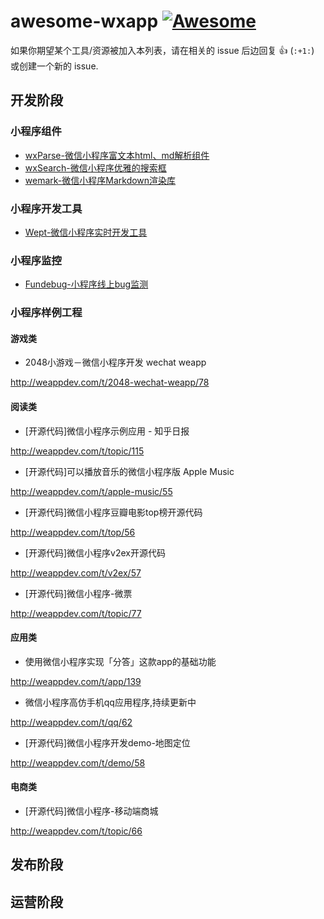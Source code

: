 # awesome-wxapp [![Awesome](https://cdn.rawgit.com/sindresorhus/awesome/d7305f38d29fed78fa85652e3a63e154dd8e8829/media/badge.svg)](https://github.com/sindresorhus/awesome)

如果你期望某个工具/资源被加入本列表，请在相关的 issue 后边回复 :+1: (`:+1:`) 或创建一个新的 issue.

## 开发阶段

### 小程序组件
* [wxParse-微信小程序富文本html、md解析组件](https://github.com/icindy/wxParse)
* [wxSearch-微信小程序优雅的搜索框](https://github.com/icindy/wxSearch)
* [wemark-微信小程序Markdown渲染库](https://github.com/TooBug/wemark)

### 小程序开发工具
* [Wept-微信小程序实时开发工具](https://github.com/chemzqm/wept)

### 小程序监控
* [Fundebug-小程序线上bug监测](https://docs.fundebug.com/notifier/wxjs/)

### 小程序样例工程
#### 游戏类

* 2048小游戏－微信小程序开发 wechat weapp

http://weappdev.com/t/2048-wechat-weapp/78

#### 阅读类

* [开源代码]微信小程序示例应用 - 知乎日报

http://weappdev.com/t/topic/115

* [开源代码]可以播放音乐的微信小程序版 Apple Music

http://weappdev.com/t/apple-music/55

* [开源代码]微信小程序豆瓣电影top榜开源代码

http://weappdev.com/t/top/56

* [开源代码]微信小程序v2ex开源代码

http://weappdev.com/t/v2ex/57

* [开源代码]微信小程序-微票

http://weappdev.com/t/topic/77

#### 应用类

* 使用微信小程序实现「分答」这款app的基础功能

http://weappdev.com/t/app/139

* 微信小程序高仿手机qq应用程序,持续更新中

http://weappdev.com/t/qq/62

* [开源代码]微信小程序开发demo-地图定位

http://weappdev.com/t/demo/58

#### 电商类

* [开源代码]微信小程序-移动端商城

http://weappdev.com/t/topic/66

## 发布阶段


## 运营阶段
